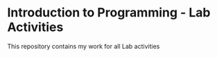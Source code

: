 Introduction to Programming - Lab Activities
============================================

This repository contains my work for all Lab activities
